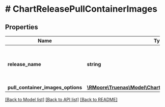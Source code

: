 # # ChartReleasePullContainerImages

## Properties

Name | Type | Description | Notes
------------ | ------------- | ------------- | -------------
**release_name** | **string** | Update container images being used by &#x60;release_name&#x60; chart release. | [optional]
**pull_container_images_options** | [**\RMoore\Truenas\Model\ChartReleasePullContainerImages1**](ChartReleasePullContainerImages1.md) |  | [optional]

[[Back to Model list]](../../README.md#models) [[Back to API list]](../../README.md#endpoints) [[Back to README]](../../README.md)
